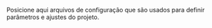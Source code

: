 Posicione aqui arquivos de configuração que são usados para definir parâmetros e ajustes do projeto.